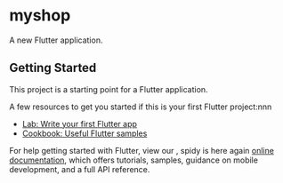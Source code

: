 # myshop

A new Flutter application.

## Getting Started

This project is a starting point for a Flutter application.

A few resources to get you started if this is your first Flutter project:nnn


- [Lab: Write your first Flutter app](https://flutter.dev/docs/get-started/codelab)
- [Cookbook: Useful Flutter samples](https://flutter.dev/docs/cookbook)

For help getting started with Flutter, view our , spidy is here again
[online documentation](https://flutter.dev/docs), which offers tutorials,
samples, guidance on mobile development, and a full API reference.


